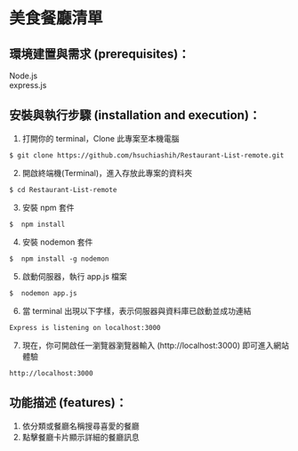 # 美食餐廳清單
## 環境建置與需求 (prerequisites)：
   Node.js <br>
   express.js
   
## 安裝與執行步驟 (installation and execution)：
   1. 打開你的 terminal，Clone 此專案至本機電腦
   
  ```
  $ git clone https://github.com/hsuchiashih/Restaurant-List-remote.git
  ```
  2. 開啟終端機(Terminal)，進入存放此專案的資料夾
  
  ```
  $ cd Restaurant-List-remote
  ```
  3. 安裝 npm 套件
  
  ```
  $  npm install
  ```
  4. 安裝 nodemon 套件
  ```
  $  npm install -g nodemon
  ```
  5. 啟動伺服器，執行 app.js 檔案
  ```
  $  nodemon app.js
  ```
  
  6. 當 terminal 出現以下字樣，表示伺服器與資料庫已啟動並成功連結
  ```
  Express is listening on localhost:3000
  ```
  7. 現在，你可開啟任一瀏覽器瀏覽器輸入 (http://localhost:3000) 即可進入網站體驗
  ```
  http://localhost:3000
  ```
  
## 功能描述 (features)：
  1. 依分類或餐廳名稱搜尋喜愛的餐廳
  2. 點擊餐廳卡片顯示詳細的餐廳訊息
